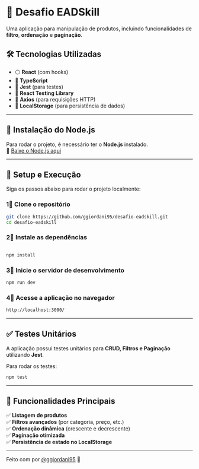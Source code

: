 # 🚀 Desafio EADSkill

Uma aplicação para manipulação de produtos, incluindo funcionalidades de **filtro**, **ordenação** e **paginação**.

## 🛠 Tecnologias Utilizadas

- ⚪ **React** (com hooks)
- 🔵 **TypeScript**
- 🧪 **Jest** (para testes)
- 🤩 **React Testing Library**
- 🔗 **Axios** (para requisições HTTP)
- 📂 **LocalStorage** (para persistência de dados)

---

## 👅 Instalação do Node.js

Para rodar o projeto, é necessário ter o **Node.js** instalado.  
🔗 [Baixe o Node.js aqui](https://nodejs.org/)

---

## 🚀 Setup e Execução

Siga os passos abaixo para rodar o projeto localmente:

### 1⃣ Clone o repositório

```bash
git clone https://github.com/ggiordani95/desafio-eadskill.git
cd desafio-eadskill
```

### 2⃣ Instale as dependências

```bash

npm install
```

### 3⃣ Inicie o servidor de desenvolvimento

```bash
npm run dev
```

### 4⃣ Acesse a aplicação no navegador

```bash
http://localhost:3000/
```

---

## ✅ Testes Unitários

A aplicação possui testes unitários para **CRUD, Filtros e Paginação** utilizando **Jest**.

Para rodar os testes:

```bash
npm test
```

---

## 🎯 Funcionalidades Principais

✅ **Listagem de produtos**  
✅ **Filtros avançados** (por categoria, preço, etc.)  
✅ **Ordenação dinâmica** (crescente e decrescente)  
✅ **Paginação otimizada**  
✅ **Persistência de estado no LocalStorage**  

---


Feito com por [@ggiordani95](https://github.com/ggiordani95) 🚀

